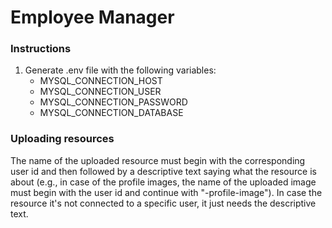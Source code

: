 # Employee Manager

### Instructions
1) Generate .env file with the following variables:
    - MYSQL_CONNECTION_HOST 
    - MYSQL_CONNECTION_USER
    - MYSQL_CONNECTION_PASSWORD
    - MYSQL_CONNECTION_DATABASE

### Uploading resources
The name of the uploaded resource must begin with the corresponding user id and then followed by a descriptive text saying what the resource is about (e.g., in case of the profile images, the name of the uploaded image must begin with the user id and continue with "-profile-image"). In case the resource it's not connected to a specific user, it just needs the descriptive text.  